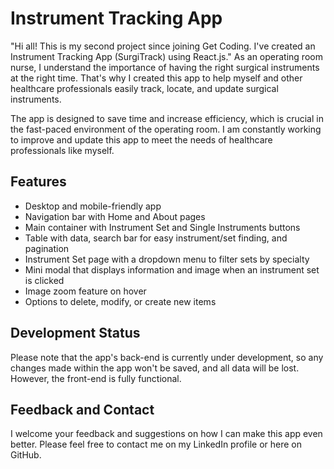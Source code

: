 # Instrument Tracking App 


"Hi all! This is my second project since joining Get Coding. I've created an Instrument Tracking App (SurgiTrack) using React.js." As an operating room nurse, I understand the importance of having the right surgical instruments at the right time. That's why I created this app to help myself and other healthcare professionals easily track, locate, and update surgical instruments.

The app is designed to save time and increase efficiency, which is crucial in the fast-paced environment of the operating room. I am constantly working to improve and update this app to meet the needs of healthcare professionals like myself. 

## Features

- Desktop and mobile-friendly app
- Navigation bar with Home and About pages
- Main container with Instrument Set and Single Instruments buttons
- Table with data, search bar for easy instrument/set finding, and pagination
- Instrument Set page with a dropdown menu to filter sets by specialty
- Mini modal that displays information and image when an instrument set is clicked
- Image zoom feature on hover
- Options to delete, modify, or create new items

## Development Status

Please note that the app's back-end is currently under development, so any changes made within the app won't be saved, and all data will be lost. However, the front-end is fully functional.

## Feedback and Contact

I welcome your feedback and suggestions on how I can make this app even better. Please feel free to contact me on my LinkedIn profile or here on GitHub.



